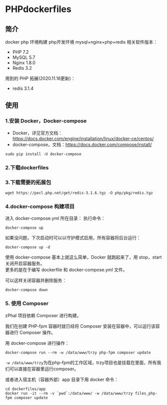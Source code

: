 # PHPdockerfiles
## 简介
docker php 环境构建 php开发环境 mysql+nginx+php+redis
相关软件版本：
- PHP 7.2
- MySQL 5.7
- Nginx 1.8.0
- Redis 3.2

用到的 PHP 拓展(2020.11.16更新)：
- redis 3.1.4

## 使用
### 1.安装 Docker，Docker-compose  
- Docker，详见官方文档：https://docs.docker.com/engine/installation/linux/docker-ce/centos/
- docker-compose，文档：https://docs.docker.com/compose/install/
```
sudo pip install -U docker-compose
```

### 2.下载dockerfiles

### 3.下载需要的拓展包
```
wget https://pecl.php.net/get/redis-3.1.6.tgz -O php/pkg/redis.tgz  

```
### 4.docker-compose 构建项目
进入 docker-compose.yml 所在目录：
执行命令：
```
docker-compose up
```  

如果没问题，下次启动时可以以守护模式启用，所有容器将后台运行：  
```
docker-compose up -d
``` 
使用 docker-compose 基本上就这么简单，Docker 就跑起来了，用 stop，start 关闭开启容器服务。  
更多的是在于编写 dockerfile 和 docker-compose.yml 文件。 

可以这样关闭容器并删除服务：
```
docker-compose down
```

### 5. 使用 Composer
zPhal 项目依赖 Composer 进行构建。

我们在创建 PHP-fpm 容器时就已经将 Composer 安装在容器中，可以运行该容器进行 Composer 操作。

用 docker-compose 进行操作：
```
docker-compose run --rm -w /data/www/trzy php-fpm composer update
```
`-w /data/www/trzy`为在php-fpm的工作区域，trzy项目也是挂载在里面，所有我们可以直接在容器里运行composer。

或者进入宿主机（容器外部）app 目录下用 docker 命令：
```
cd dockerfiles/app
docker run -it --rm -v `pwd`:/data/www/ -w /data/www/trzy files_php-fpm composer update
```
